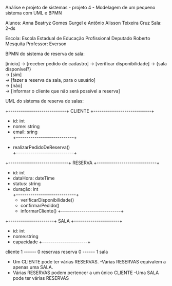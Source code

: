 Análise e projeto de sistemas - projeto 4 - Modelagem de um pequeno sistema com UML e BPMN

Alunos: Anna Beatryz Gomes Gurgel e Antônio Alisson Teixeira Cruz Sala: 2-ds

Escola: Escola Estadual de Educação Profissional Deputado Roberto Mesquita
Professor: Everson


BPMN do sistema de reserva de sala:

[inicio] -> [receber pedido de cadastro] -> [verificar disponibilidade] -> {sala disponível?}<br>
                                                    -> [sim]<br>
                                                        -> [fazer a reserva da sala, para o usuário]<br>
                                                    -> [não]<br>
                                                        -> [informar o cliente que não será possível a reserva]<br>


UML do sistema de reserva de salas:


+----------------------------+
         CLIENTE
+----------------------------+                  
  - id: int                                           
  - nome: string                  
  - email: sring                    
+----------------------------+
  + realizarPedidoDeReserva()    
+----------------------------+


+-----------------------------+
 RESERVA
+-----------------------------+
 - id: int
 - dataHora: dateTime
 - status: string
- duração: int  
+-----------------------------+
   + verificarDisponibilidade()
   + confirmarPedido()
   + informarCliente()
+-----------------------------+

 
+----------------------+
SALA
+----------------------+
- id: int
- nome:string
- capacidade
+----------------------+


cliente 1 ------ 0 reservas                                 reserva 0 ------ 1 sala
  - Um CLIENTE pode ter várias RESERVAS.                      -Várias RESERVAS equivalem a apenas uma SALA.
  - Várias RESERVAS podem pertencer a um único CLIENTE        -Uma SALA pode ter várias RESERVAS

